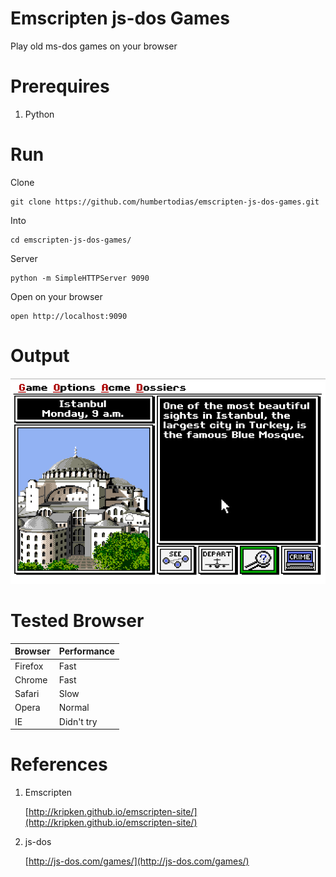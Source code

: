 # Emscripten js-dos Games

Play old ms-dos games on your browser

# Prerequires

1. Python

# Run

Clone

```
git clone https://github.com/humbertodias/emscripten-js-dos-games.git
```

Into 

```
cd emscripten-js-dos-games/
```

Server

```
python -m SimpleHTTPServer 9090
```

Open on your browser

```
open http://localhost:9090
```

# Output

![Preview](doc/carmen.png)


# Tested Browser

Browser | Performance |
------------- | -------------
Firefox | Fast
Chrome | Fast
Safari | Slow
Opera | Normal
IE | Didn't try


# References

1. Emscripten

	[http://kripken.github.io/emscripten-site/](http://kripken.github.io/emscripten-site/)
	
2. js-dos

	[http://js-dos.com/games/](http://js-dos.com/games/)